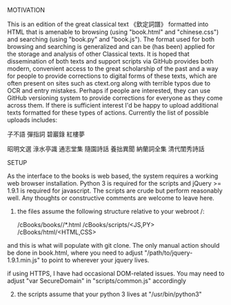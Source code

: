 MOTIVATION

This is an edition of the great classical text 《欽定詞譜》 formatted into HTML that is amenable to browsing (using "book.html" and "chinese.css") and searching (using "book.py" and "book.js").  The format used for both browsing and searching is generalized and can be (has been) applied for the storage and analysis of other Classical texts.  It is hoped that dissemination of both texts and support scripts via GitHub provides both modern, convenient access to the great scholarship of the past and a way for people to provide corrections to digital forms of these texts, which are often present on sites such as ctext.org along with terrible typos due to OCR and entry mistakes.  Perhaps if people are interested, they can use GitHub versioning system to provide corrections for everyone as they come across them.  If there is sufficient interest I'd be happy to upload additional texts formatted for these types of actions.  Currently the list of possible uploads includes:

子不語
彈指詞
碧巖錄
紅樓夢

昭明文選
淥水亭識
通志堂集
隨園詩話
養拙異聞
納蘭詞全集
清代閨秀詩話

SETUP

As the interface to the books is web based, the system requires a working web browser installation.  Python 3 is required for the scripts and jQuery >= 1.9.1 is required for javascript.  The scripts are crude but perform reasonably well.  Any thoughts or constructive comments are welcome to leave here.  


1) the files assume the following structure relative to your webroot /:

	/cBooks/books/<bookName>/*.html
	/cBooks/scripts/<JS,PY>
	/cBooks/html/<HTML,CSS>

and this is what will populate with git clone.  The only manual action should be done in book.html, where you need to adjust "/path/to/jquery-1.9.1.min.js" to point to wherever your jquery lives.

if using HTTPS, I have had occasional DOM-related issues.  You may need to adjust "var SecureDomain" in "scripts/common.js" accordingly

2) the scripts assume that your python 3 lives at "/usr/bin/python3"

